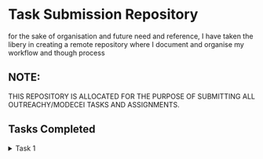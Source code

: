 # Task Submission Repository
for the sake of organisation and future need and reference, I have taken the libery in creating a remote repository where I document and organise my workflow and though process

## NOTE:
THIS REPOSITORY IS ALLOCATED FOR THE PURPOSE OF SUBMITTING ALL OUTREACHY/MODECEI TASKS AND ASSIGNMENTS.

## Tasks Completed
<details>
<summary>
Task 1
</summary>
<ul>
<li> 1. Summary of how to generate the documenation after making changes to the MDF codes/examples <i>https://github.com/mqnifestkelvin/ModECI_starter_setup/tree/Main/ModeCEI_task_1)</i>
 </li><li> * MDF dependencies for python v37 <i>https://github.com/mqnifestkelvin/ModECI_starter_setup/blob/Main/ModeCEI_task_1/pip_freeze_py_v37_to_v311/pip_freeze_py_v37.md</i>
</li><li> 2. MDF dependencies for python v38<i>https://github.com/mqnifestkelvin/ModECI_starter_setup/blob/Main/ModeCEI_task_1/pip_freeze_py_v37_to_v311/pip_freeze_py_v38.md</i>
</li><li> 3. MDF dependencies for python v39 <i>https://github.com/mqnifestkelvin/ModECI_starter_setup/blob/Main/ModeCEI_task_1/pip_freeze_py_v37_to_v311/pip_freeze_py_v39.md</i>
</li><li> 4. MDF dependencies for python v310 <i>https://github.com/mqnifestkelvin/ModECI_starter_setup/blob/Main/ModeCEI_task_1/pip_freeze_py_v37_to_v311/pip_freeze_py_v310.md</i>
</li><li> 5. MDF dependencies for python <i>https://github.com/mqnifestkelvin/ModECI_starter_setup/blob/Main/ModeCEI_task_1/pip_freeze_py_v37_to_v311/pip_freeze_py_v311.md</i>
</ul>
</details>

